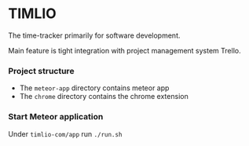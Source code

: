 # TIMLIO

The time-tracker primarily for software development.

Main feature is tight integration with project management system Trello.

### Project structure 
- The `meteor-app` directory contains meteor app
- The `chrome` directory contains the chrome extension


### Start Meteor application

Under `timlio-com/app` run `./run.sh`
